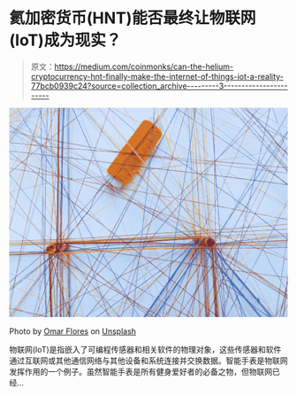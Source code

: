 # 氦加密货币(HNT)能否最终让物联网(IoT)成为现实？

> 原文：<https://medium.com/coinmonks/can-the-helium-cryptocurrency-hnt-finally-make-the-internet-of-things-iot-a-reality-77bcb0939c24?source=collection_archive---------3----------------------->

![](img/b2a9db8d88e4dd6cb3a93993646860a4.png)

Photo by [Omar Flores](https://unsplash.com/@__itsflores?utm_source=medium&utm_medium=referral) on [Unsplash](https://unsplash.com?utm_source=medium&utm_medium=referral)

物联网(IoT)是指嵌入了可编程传感器和相关软件的物理对象，这些传感器和软件通过互联网或其他通信网络与其他设备和系统连接并交换数据。智能手表是物联网发挥作用的一个例子。虽然智能手表是所有健身爱好者的必备之物，但物联网已经…